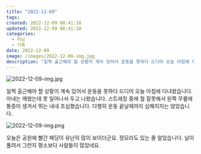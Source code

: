 ```yaml
---
title: "2022-12-09"
tags:
created: 2022-12-09 08:41:10
updated: 2022-12-09 08:41:10
categories:
  - 러닝
  - 기록
date: 2022-12-09
image: /images/2022-12-09-img.jpg
description: "일찍 출근해야 할 상황이 계속 있어서 운동을 못하다 드디어 오늘 아침에 다녀왔습니다. 아내는 깨웠는데 못 일어나서 두고 나왔습니다. 스트레칭 중에 뭘 잘못해서 왼쪽 무릎에 통증이 생겨서 뛰는 내내 조심했습니다. 다행히 운동 끝날때까지 심해지지는 않았습니다. 오늘은 공원에 빨간 패딩이 유"
---
```


![2022-12-09-img.jpg](/images/2022-12-09-img.jpg)
 
 

일찍 출근해야 할 상황이 계속 있어서 운동을 못하다 드디어 오늘 아침에 다녀왔습니다. 아내는 깨웠는데 못 일어나서 두고 나왔습니다. 스트레칭 중에 뭘 잘못해서 왼쪽 무릎에 통증이 생겨서 뛰는 내내 조심했습니다. 다행히 운동 끝날때까지 심해지지는 않았습니다.

 
 ![2022-12-09-img.png](/images/2022-12-09-img.png)
 
 

오늘은 공원에 빨간 패딩이 유난히 많이 보이더군요. 정모라도 있는 줄 알았습니다. 날이 풀려서 그런지 평소보다 사람들이 많았네요.

